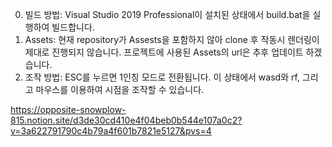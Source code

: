0. 빌드 방법: Visual Studio 2019 Professional이 설치된 상태에서 build.bat을 실행하여 빌드합니다.
1. Assets: 현재 repository가 Assests을 포함하지 않아 clone 후 작동시 렌더링이 제대로 진행되지 않습니다. 프로젝트에 사용된 Assets의 url은 추후 업데이트 하겠습니다.
2. 조작 방법: ESC를 누르면 1인칭 모드로 전환됩니다. 이 상태에서 wasd와 rf, 그리고 마우스를 이용하여 시점을 조작할 수 있습니다.


https://opposite-snowplow-815.notion.site/d3de30cd410e4f04beb0b544e107a0c2?v=3a622791790c4b79a4f601b7821e5127&pvs=4